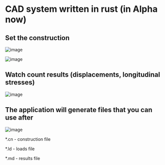 # CAD system written in rust (in Alpha now)

## Set the construction

![image](https://github.com/DaniilUbica/CAD/assets/102466617/b155f329-7de2-4e52-9e53-de5cd6b6ae7b)

![image](https://github.com/DaniilUbica/CAD/assets/102466617/0b83a29e-c16a-43db-9bc0-b37de08f3119)

## Watch count results (displacements, longitudinal stresses)

![image](https://github.com/DaniilUbica/CAD/assets/102466617/2207cbfb-e6eb-47bd-8604-9e1bacabfaf0)

## The application will generate files that you can use after

![image](https://github.com/DaniilUbica/CAD/assets/102466617/1a18736c-9766-4e64-8941-0d328287a46a)

*.cn - construction file

*.ld - loads file

*.md - results file
